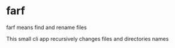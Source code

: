# farf

farf means find and rename files

This small cli app recursively changes files and directories names
